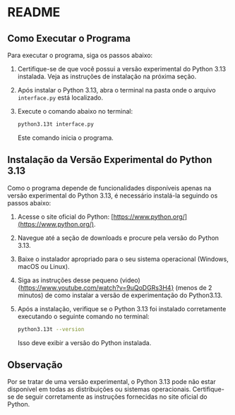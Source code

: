 # README

## Como Executar o Programa

Para executar o programa, siga os passos abaixo:

1. Certifique-se de que você possui a versão experimental do Python 3.13 instalada. Veja as instruções de instalação na próxima seção.
2. Após instalar o Python 3.13, abra o terminal na pasta onde o arquivo `interface.py` está localizado.
3. Execute o comando abaixo no terminal:

   ```bash
   python3.13t interface.py
   ```

   Este comando inicia o programa.

## Instalação da Versão Experimental do Python 3.13

Como o programa depende de funcionalidades disponíveis apenas na versão experimental do Python 3.13, é necessário instalá-la seguindo os passos abaixo:

1. Acesse o site oficial do Python: [https://www.python.org/](https://www.python.org/).
2. Navegue até a seção de downloads e procure pela versão do Python 3.13.
3. Baixe o instalador apropriado para o seu sistema operacional (Windows, macOS ou Linux).
4. Siga as instruções desse pequeno (video){https://www.youtube.com/watch?v=9uQoDGRs3H4} (menos de 2 minutos) de como instalar a versão de experimentação do Python3.13. 
5. Após a instalação, verifique se o Python 3.13 foi instalado corretamente executando o seguinte comando no terminal:

   ```bash
   python3.13t --version
   ```

   Isso deve exibir a versão do Python instalada.

## Observação

Por se tratar de uma versão experimental, o Python 3.13 pode não estar disponível em todas as distribuições ou sistemas operacionais. Certifique-se de seguir corretamente as instruções fornecidas no site oficial do Python.




